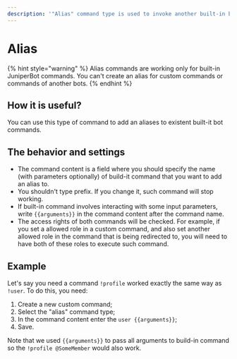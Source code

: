 ```yaml
---
description: '"Alias" command type is used to invoke another built-in bot command.'
---
```


# Alias

{% hint style="warning" %}
Alias commands are working only for built-in JuniperBot commands. You can't create an alias for custom commands or commands of another bots.
{% endhint %}

## How it is useful? <a id="why"></a>

You can use this type of command to add an aliases to existent built-it bot commands.

## The behavior and settings <a id="settings"></a>

* The command content is a field where you should specify the name \(with parameters optionally\) of build-it command that you want to add an alias to.
* You shouldn't type prefix. If you change it, such command will stop working. 
* If built-in command involves interacting with some input parameters, write `{{arguments}}` in the command content after the command name. 
* The access rights of both commands will be checked. For example, if you set a allowed role in a custom command, and also set another allowed role in the command that is being redirected to, you will need to have both of these roles to execute such command.

## Example <a id="example"></a>

Let's say you need a command `!profile` worked exactly the same way as `!user`. To do this, you need:

1. Create a new custom command;
2. Select the "alias" command type;
3. In the command content enter the `user {{arguments}}`;
4. Save.

Note that we used `{{arguments}}` to pass all arguments to build-in command so the `!profile @SomeMember` would also work.

